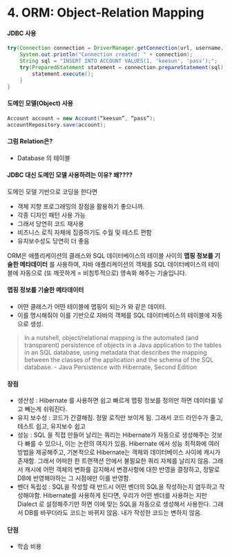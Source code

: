 # 4. ORM: Object-Relation Mapping

#### JDBC 사용
```java
try(Connection connection = DriverManager.getConnection(url, username, password)) {
    System.out.println("Connection created: " + connection);
    String sql = "INSERT INTO ACCOUNT VALUES(1, 'keesun', 'pass');";
    try(PreparedStatement statement = connection.prepareStatement(sql)) {
        statement.execute();
    }
}
```

#### 도메인 모델(Object) 사용
```java
Account account = new Account(“keesun”, “pass”);
accountRepository.save(account);
```

#### 그럼 Relation은? 
 - Database 의 테이블

#### JDBC 대신 도메인 모델 사용하려는 이유? 왜????
도메인 모델 기반으로 코딩을 한다면
 * 객체 지향 프로그래밍의 장점을 활용하기 좋으니까.
 * 각종 디자인 패턴 사용 가능
 * 그래서 당연히 코드 재사용
 * 비즈니스 로직 자체에 집중하기도 수월 및 테스트 편함
 * 유지보수성도 당연히 더 좋음

ORM은 애플리케이션의 클래스와 SQL 데이터베이스의 테이블 사이의 __맵핑 정보를 기술한 메타데이터__ 를 사용하여, 자바 애플리케이션의 객체를 SQL 데이터베이스의 테이블에 자동으로 (또 깨끗하게 = 비침투적으로) 영속화 해주는 기술입니다.

#### 맵핑 정보를 기술한 메타데이터
 * 어떤 클래스가 어떤 테이블에 맵핑이 되는가 와 같은 데이터.
 * 이를 명시해줘야 이를 기반으로 자바의 객체를 SQL 데이터베이스의 테이블에 자동으로 생성.

> In a nutshell, object/relational mapping is the automated (and transparent) persistence of objects in a Java application to the tables in an SQL database, using metadata that describes the mapping between the classes of the application and the schema of the SQL database. - Java Persistence with Hibernate, Second Edition

#### 장점
 * 생산성 : Hibernate 를 사용하면 쉽고 빠르게 맵핑 정보를 정의만 하면 데이터를 넣고 빼는게 쉬워진다.
 * 유지 보수성 : 코드가 간결해짐. 정말 로직만 보이게 됨. 그래서 코드 라인수가 줄고, 테스트 쉽고, 유지보수 쉽고
 * 성능 : SQL 을 직접 만들어 날리는 쿼리는 Hibernate가 자동으로 생성해주는 것보다 빠를 수 있으나, 이는 논란의 여지가 있음. Hibernate 에서 성능 최적화에 여러 방법을 제공해주고, 기본적으로 Hibernate는 객체와 데이터베이스 사이에 캐시가 존재함. 그래서 어떠한 한 트랜잭션 안에서 불필요한 쿼리 자체를 날리지 않음. 그래서 캐시에 어떤 객체의 변화를 감지해서 변경사항에 대한 반영을 결정하고, 정말로 DB에 반영해야하는 그 시점에만 이를 반영함.
 * 벤더 독립성 : SQL을 작성할 때 반드시 어떤 벤더의 SQL을 작성하는지 염두하고 작성해야함. Hibernate를 사용하게 된다면, 우리가 어떤 벤더를 사용하는 지만 Dialect 로 설정해주기만 하면 이에 맞는 SQL을 자동으로 생성해서 사용한다. 그래서 DB를 바꾸더라도 코드는 바뀌지 않음. 내가 작성한 코드는 변하지 않음.

#### 단점
 * 학습 비용